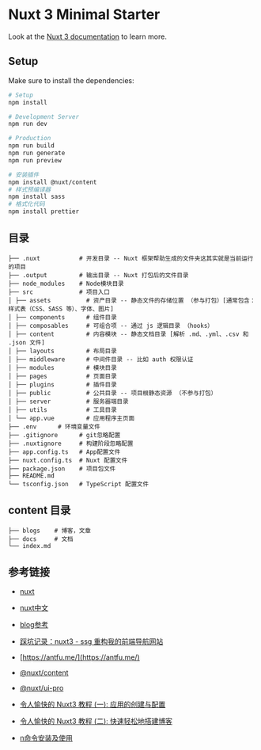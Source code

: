 # Nuxt 3 Minimal Starter

Look at the [Nuxt 3 documentation](https://nuxt.com/docs/getting-started/introduction) to learn more.

## Setup

Make sure to install the dependencies:

```bash
# Setup
npm install

# Development Server
npm run dev

# Production
npm run build
npm run generate
npm run preview

# 安装插件
npm install @nuxt/content
# 样式预编译器
npm install sass
# 格式化代码
npm install prettier

```

## 目录

```shell
├── .nuxt           # 开发目录 -- Nuxt 框架帮助生成的文件夹这其实就是当前运行的项目
├── .output         # 输出目录 -- Nuxt 打包后的文件目录
├── node_modules    # Node模块目录
├── src             # 项目入口
│ ├── assets          # 资产目录 -- 静态文件的存储位置 （参与打包）[通常包含：样式表（CSS、SASS 等）、字体、图片]
│ ├── components      # 组件目录
│ ├── composables     # 可组合项 -- 通过 js 逻辑目录 （hooks）
│ ├── content         # 内容模块 -- 静态文档目录 [解析 .md、.yml、.csv 和 .json 文件]
│ ├── layouts         # 布局目录
│ ├── middleware      # 中间件目录 -- 比如 auth 权限认证
│ ├── modules         # 模块目录
│ ├── pages           # 页面目录
│ ├── plugins         # 插件目录
│ ├── public          # 公共目录 -- 项目根静态资源 （不参与打包）
│ ├── server          # 服务器端目录
│ ├── utils           # 工具目录
│ └── app.vue         # 应用程序主页面
├── .env      # 环境变量文件
├── .gitignore      # git忽略配置
├── .nuxtignore     # 构建阶段忽略配置
├── app.config.ts   # App配置文件
├── nuxt.config.ts  # Nuxt 配置文件
├── package.json    # 项目包文件
├── README.md
└── tsconfig.json   # TypeScript 配置文件

```

## content 目录

```shell
├── blogs    # 博客，文章
├── docs     # 文档
└── index.md
```

## 参考链接

- [nuxt](https://nuxt.com/)
- [nuxt中文](https://ezdoc.cn/docs/nuxtjs)
- [blog参考](https://juejin.cn/post/7232120266804969528?searchId=202403271637205D8FDC34CECA0589FAD3)
- [踩坑记录：nuxt3 - ssg 重构我的前端导航网站](https://juejin.cn/post/7249205118533009469)
- [https://antfu.me/](https://antfu.me/)
- [@nuxt/content](https://content.nuxt.com/)
- [@nuxt/ui-pro](https://ui.nuxt.com/pro)

- [令人愉快的 Nuxt3 教程 (一): 应用的创建与配置](https://juejin.cn/post/7114476679598178312)
- [令人愉快的 Nuxt3 教程 (二): 快速轻松地搭建博客](https://juejin.cn/post/7117806971226423304)

- [n命令安装及使用](https://www.jianshu.com/p/037d2af25a03)
